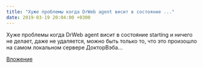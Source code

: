 ```yaml
---
title: "Хуже проблемы когда DrWeb agent висит в состояние ..."
date: 2019-03-19 20:04:00 +0300
---
```


Хуже проблемы когда DrWeb agent висит в состояние starting и ничего не делает, даже не удаляется, можно быть только то, что это произошло на самом локальном сервере ДокторВэба...

[Вложение](/assets/vk_photos/2/GubLqPKt0B4.jpg)
